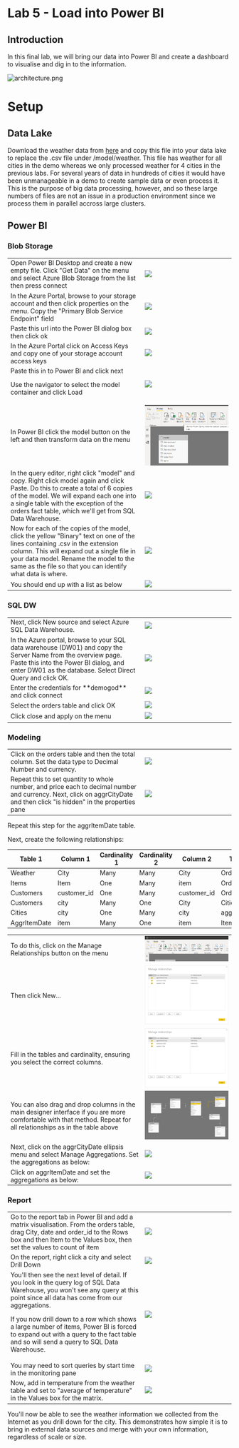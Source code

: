 # Lab 5 - Load into Power BI

## Introduction

In this final lab, we will bring our data into Power BI and create a dashboard to visualise and dig in to the information.

![architecture.png](images/architecture.png)

# Setup

## Data Lake

Download the weather data from [here](https://github.com/davedoesdemos/DataLakeInADay/raw/master/data/weatherdata/weather.csv) and copy this file into your data lake to replace the .csv file under /model/weather. This file has weather for all cities in the demo whereas we only processed weather for 4 cities in the previous labs. For several years of data in hundreds of cities it would have been unmanageable in a demo to create sample data or even process it. This is the purpose of big data processing, however, and so these large numbers of files are not an issue in a production environment since we process them in parallel accross large clusters.

## Power BI

### Blob Storage

<table>
<tr>
<td width="60%">Open Power BI Desktop and create a new empty file. Click "Get Data" on the menu and select Azure Blob Storage from the list then press connect</td>
<td width="40%"><img src="images/blob.png" /></td>
</tr>
<tr>
<td width="60%">In the Azure Portal, browse to your storage account and then click properties on the menu. Copy the "Primary Blob Service Endpoint" field</td>
<td width="40%"><img src="images/endpoint.png" /></td>
</tr>
<tr>
<td width="60%">Paste this url into the Power BI dialog box then click ok</td>
<td width="40%"><img src="images/endpoint2.png" /></td>
</tr>
<tr>
<td width="60%">In the Azure Portal click on Access Keys and copy one of your storage account access keys</td>
<td width="40%"><img src="images/accesskeys.png" /></td>
</tr>
<tr>
<td width="60%">Paste this in to Power BI and click next

Use the navigator to select the model container and click Load</td>
<td width="40%"><img src="images/navigator.png" /></td>
</tr>
<tr>
<td width="60%">In Power BI click the model button on the left and then transform data on the menu</td>
<td width="40%"><img src="images/model.png" /></td>
</tr>
<tr>
<td width="60%">In the query editor, right click "model" and copy. Right click model again and click Paste. Do this to create a total of 6 copies of the model. We will expand each one into a single table with the exception of the orders fact table, which we'll get from SQL Data Warehouse.</td>
<td width="40%"><img src="images/copies.png" /></td>
</tr>
<tr>
<td width="60%">Now for each of the copies of the model, click the yellow "Binary" text on one of the lines containing .csv in the extension column. This will expand out a single file in your data model. Rename the model to the same as the file so that you can identify what data is where.</td>
<td width="40%"><img src="images/expand.png" /></td>
</tr>
<tr>
<td width="60%">You should end up with a list as below</td>
<td width="40%"><img src="images/allmodels.png" /></td>
</tr>
</table>

### SQL DW

<table>
<tr>
<td width="60%">Next, click New source and select Azure SQL Data Warehouse.</td>
<td width="40%"><img src="images/sqldw.png" /></td>
</tr>
<tr>
<td width="60%">In the Azure portal, browse to your SQL data warehouse (DW01) and copy the Server Name from the overview page. Paste this into the Power BI dialog, and enter DW01 as the database. Select Direct Query and click OK.</td>
<td width="40%"><img src="images/dwConnection.png" /></td>
</tr>
<tr>
<td width="60%">Enter the credentials for **demogod** and click connect</td>
<td width="40%"><img src="images/credentials.png" /></td>
</tr>
<tr>
<td width="60%">Select the orders table and click OK</td>
<td width="40%"><img src="images/ordersTable.png" /></td>
</tr>
<tr>
<td width="60%">Click close and apply on the menu</td>
<td width="40%"><img src="images/closeandapply.png" /></td>
</tr>
</table>

### Modeling

<table>
<tr>
<td width="60%">Click on the orders table and then the total column. Set the data type to Decimal Number and currency. </td>
<td width="40%"><img src="images/columntype.png" /></td>
</tr>
<tr>
<td width="60%">Repeat this to set quantity to whole number, and price each to decimal number and currency.
Next, click on aggrCityDate and then click "is hidden" in the properties pane</td>
<td width="40%"><img src="images/hidden.png" /></td>
</tr>
</table>

Repeat this step for the aggrItemDate table.

Next, create the following relationships:

| Table 1 | Column 1 | Cardinality 1 | Cardinality 2 | Column 2 | Table 2 |
|---------|----------|---------------|---------------|----------|---------|
| Weather | City | Many | Many | City | Orders |
| Items | Item | One | Many | item | Orders |
| Customers | customer_id | One | Many | customer_id | Orders |
| Customers | city | Many | One | City | Cities |
| Cities | city | One | Many | city | aggrCityDate |
| AggrItemDate | item | Many | One | item | Items |

<table>
<tr>
<td width="60%">To do this, click on the Manage Relationships button on the menu</td>
<td width="40%"><img src="images/relationships.png" /></td>
</tr>
<tr>
<td width="60%">Then click New...</td>
<td width="40%"><img src="images/newRelationship.png" /></td>
</tr>
<tr>
<td width="60%">Fill in the tables and cardinality, ensuring you select the correct columns.</td>
<td width="40%"><img src="images/newRelationship.png" /></td>
</tr>
<tr>
<td width="60%">You can also drag and drop columns in the main designer interface if you are more comfortable with that method. Repeat for all relationships as in the table above</td>
<td width="40%"><img src="images/completedRelationships.png" /></td>
</tr>
<tr>
<td width="60%">Next, click on the aggrCityDate ellipsis menu and select Manage Aggregations. Set the aggregations as below:</td>
<td width="40%"><img src="images/aggregations.png" /></td>
</tr>
<tr>
<td width="60%">Click on aggrItemDate and set the aggregations as below:</td>
<td width="40%"><img src="images/aggregations2.png" /></td>
</tr>
</table>

### Report

<table>
<tr>
<td width="60%">Go to the report tab in Power BI and add a matrix visualisation. From the orders table, drag City, date and order_id to the Rows box and then Item to the Values box, then set the values to count of item</td>
<td width="40%"><img src="images/Matrix1.png" /></td>
</tr>
<tr>
<td width="60%">On the report, right click a city and select Drill Down</td>
<td width="40%"><img src="images/drilldown.png" /></td>
</tr>
<tr>
<td width="60%">You'll then see the next level of detail. If you look in the query log of SQL Data Warehouse, you won't see any query at this point since all data has come from our aggregations.

If you now drill down to a row which shows a large number of items, Power BI is forced to expand out with a query to the fact table and so will send a query to SQL Data Warehouse. </td>
<td width="40%"><img src="images/drilldown2.png" /></td>
</tr>
<tr>
<td width="60%">You may need to sort queries by start time in the monitoring pane</td>
<td width="40%"><img src="images/queryLog.png" /></td>
</tr>
<tr>
<td width="60%">Now, add in temperature from the weather table and set to "average of temperature" in the Values box for the matrix.</td>
<td width="40%"><img src="images/addTemp.png" /></td>
</tr>
</table>

You'll now be able to see the weather information we collected from the Internet as you drill down for the city. This demonstrates how simple it is to bring in external data sources and merge with your own information, regardless of scale or size.